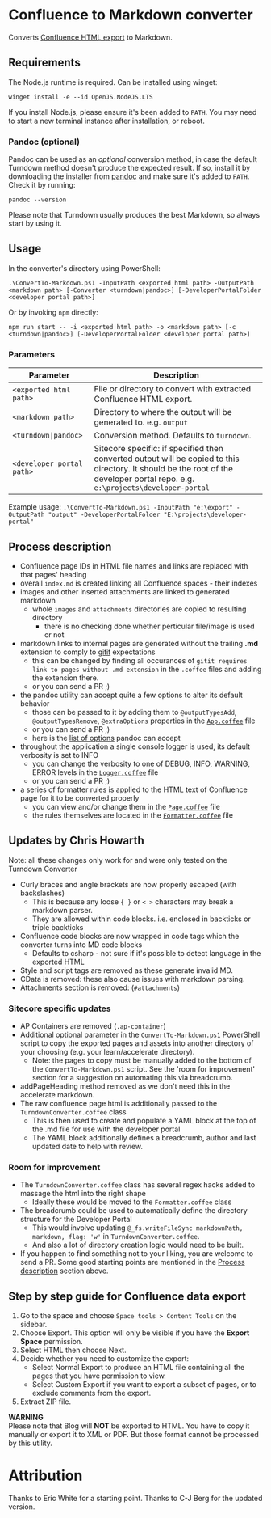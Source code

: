 # Confluence to Markdown converter

Converts [Confluence HTML export](#conflhowto) to Markdown.


## Requirements

The Node.js runtime is required. Can be installed using winget:

```
winget install -e --id OpenJS.NodeJS.LTS
```

If you install Node.js, please ensure it's been added to `PATH`. You may need to start a new
terminal instance after installation, or reboot.


### Pandoc (optional)

Pandoc can be used as an _optional_ conversion method, in case the default Turndown method doesn't
produce the expected result. If so, install it by downloading the installer from [pandoc] and make
sure it's added to `PATH`. Check it by running:

```
pandoc --version
```

Please note that Turndown usually produces the best Markdown, so always start by using it.


## Usage

In the converter's directory using PowerShell:

```
.\ConvertTo-Markdown.ps1 -InputPath <exported html path> -OutputPath <markdown path> [-Converter <turndown|pandoc>] [-DeveloperPortalFolder <developer portal path>]
```

Or by invoking `npm` directly:

```
npm run start -- -i <exported html path> -o <markdown path> [-c <turndown|pandoc>] [-DeveloperPortalFolder <developer portal path>]
```

### Parameters

Parameter                   | Description
----------------------      | -----------
`<exported html path>`      | File or directory to convert with extracted Confluence HTML export.
`<markdown path>`           | Directory to where the output will be generated to. e.g. `output`
`<turndown\|pandoc>`        | Conversion method. Defaults to `turndown`.
`<developer portal path>`   | Sitecore specific: if specified then converted output will be copied to this directory. It should be the root of the developer portal repo. e.g. `e:\projects\developer-portal`

Example usage:
`.\ConvertTo-Markdown.ps1 -InputPath "e:\export" -OutputPath "output" -DeveloperPortalFolder "E:\projects\developer-portal"`

## Process description<a name="process-description"></a>

- Confluence page IDs in HTML file names and links are replaced with that pages' heading
- overall `index.md` is created linking all Confluence spaces - their indexes
- images and other inserted attachments are linked to generated markdown
  - whole `images` and `attachments` directories are copied to resulting directory
    - there is no checking done whether perticular file/image is used or not
- markdown links to internal pages are generated without the trailing **.md** extension to comply to [gitit] expectations
  - this can be changed by finding all occurances of `gitit requires link to pages without .md extension` in the `.coffee` files and adding the extension there.
  - or you can send a PR ;)
- the pandoc utility can accept quite a few options to alter its default behavior
  - those can be passed to it by adding them to `@outputTypesAdd`, `@outputTypesRemove`, `@extraOptions` properties in the [`App.coffee`](src/App.coffee) file
  - or you can send a PR ;)
  - here is the [list of options][pandoc-options] pandoc can accept
- throughout the application a single console logger is used, its default verbosity is set to INFO
  - you can change the verbosity to one of DEBUG, INFO, WARNING, ERROR levels in the [`Logger.coffee`](src/App.coffee) file
  - or you can send a PR ;)
- a series of formatter rules is applied to the HTML text of Confluence page for it to be converted properly
  - you can view and/or change them in the [`Page.coffee`](src/Page.coffee) file
  - the rules themselves are located in the [`Formatter.coffee`](src/Formatter.coffee) file

## Updates by Chris Howarth
Note: all these changes only work for and were only tested on the Turndown Converter
- Curly braces and angle brackets are now properly escaped (with backslashes)
  - This is because any loose `{ }` or `< >`  characters may break a markdown parser. 
  - They are allowed within code blocks. i.e. enclosed in backticks or triple backticks
- Confluence code blocks are now wrapped in code tags which the converter turns into MD code blocks
  - Defaults to csharp - not sure if it's possible to detect language in the exported HTML
- Style and script tags are removed as these generate invalid MD.
- CData is removed: these also cause issues with markdown parsing.
- Attachments section is removed: (`#attachments`)

### Sitecore specific updates
- AP Containers are removed (`.ap-container`)
- Additional optional parameter in the `ConvertTo-Markdown.ps1` PowerShell script to copy the exported pages and assets into another directory of your choosing (e.g. your learn/accelerate directory).
  - Note: the pages to copy must be manually added to the bottom of the `ConvertTo-Markdown.ps1` script. See the 'room for improvement' section for a suggestion on automating this via breadcrumb.
- addPageHeading method removed as we don't need this in the accelerate markdown.
- The raw confluence page html is additionally passed to the `TurndownConverter.coffee` class
  - This is then used to create and populate a YAML block at the top of the .md file for use with the developer portal
  - The YAML block additionally defines a breadcrumb, author and last updated date to help with review.

### Room for improvement
- The `TurndownConverter.coffee` class has several regex hacks added to massage the html into the right shape
  - Ideally these would be moved to the `Formatter.coffee` class
- The breadcrumb could be used to automatically define the directory structure for the Developer Portal
  - This would involve updating `@_fs.writeFileSync markdownPath, markdown, flag: 'w'` in `TurndownConverter.coffee`.
  - And also a lot of directory creation logic would need to be built.
- If you happen to find something not to your liking, you are welcome to send a PR. Some good starting points are mentioned in the [Process description](#process-description) section above. 


## Step by step guide for Confluence data export<a name="conflhowto"></a>

1. Go to the space and choose `Space tools > Content Tools` on the sidebar.
2. Choose Export. This option will only be visible if you have the **Export Space** permission.
3. Select HTML then choose Next.
4. Decide whether you need to customize the export:
   - Select Normal Export to produce an HTML file containing all the pages that you have permission to view.
   - Select Custom Export if you want to export a subset of pages, or to exclude comments from the export.
5. Extract ZIP file.

**WARNING**  
Please note that Blog will **NOT** be exported to HTML. You have to copy it manually or export it to XML or PDF. But those format cannot be processed by this utility.


# Attribution

Thanks to Eric White for a starting point. Thanks to C-J Berg for the updated version.


[pandoc]: http://pandoc.org/installing.html
[pandoc-options]: http://hackage.haskell.org/package/pandoc
[gitit]: https://github.com/jgm/gitit/
